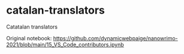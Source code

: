 # catalan-translators
Catatalan translators

Original notebook: https://github.com/dynamicwebpaige/nanowrimo-2021/blob/main/15_VS_Code_contributors.ipynb
